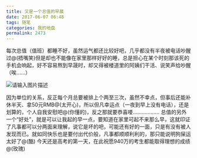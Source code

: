```yaml
---
title: 又是一个总值的早晨
date: 2017-06-07 06:48
tags: 随笔
categories: 我的地盘
permalink: 2473
---
```


每次总值（值班）都睡不好，虽然运气都还比较好吧，几乎都没有半夜被电话吵醒过@(捂嘴笑)但是却也不能像在家里那样好好的睡，总是担心在某个时刻那该死的手机会响起，好不容易熬到早晟时，却又得被楼道里的阿姨们干活、说笑声给吵醒（唉……）


<!--more-->


![请输入图片描述][1]


因为单位的关系，反正每个月总要被排上个两至三次，虽然不幸点，但事后还能补休半天、拿50元RMB@(太开心)，所以但凡幸运点（一夜到早上没有电话），还是划算的，个人自我安慰吧@(你懂的)，反之那就要恭喜喽………………
总值的另外一个“好处”，就是可以让我起的早一点，要知道在家里可起不来那么早，这就印证了凡事都可以分两面来理解，说它是坏的吧，可能还有好的一面，只是有没有被人发现而已。就如同快乐也是要付出代价般，凡事都顺顺利利的，那只能说明狗屎运太好了@(酷)
今天还是高考的第一天，在此祝愿940万的考生都能取得理想的成绩@(玫瑰)
  


  [1]: https://cdn.uu126.cn/usr/uploads/2017/06/3246561.jpg